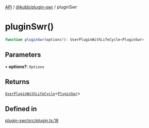 [API](../../../packages.md) / [@kubb/plugin-swr](../index.md) / pluginSwr

# pluginSwr()

```ts
function pluginSwr(options?): UserPluginWithLifeCycle<PluginSwr>
```

## Parameters

• **options?**: `Options`

## Returns

[`UserPluginWithLifeCycle`](../../core/type-aliases/UserPluginWithLifeCycle.md)\<[`PluginSwr`](../type-aliases/PluginSwr.md)\>

## Defined in

[plugin-swr/src/plugin.ts:18](https://github.com/kubb-project/kubb/blob/41d5fcbd23d143293d72542efcb650e62fa3a210/packages/plugin-swr/src/plugin.ts#L18)
